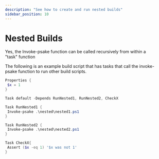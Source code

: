 ```yaml
---
description: "See how to create and run nested builds"
sidebar_position: 10
---
```

# Nested Builds

Yes, the Invoke-psake function can be called recursively from within a "task"
function

The following is an example build script that has tasks that call the
invoke-psake function to run other build scripts.

```powershell
Properties {
 $x = 1
}

Task default -Depends RunNested1, RunNested2, CheckX

Task RunNested1 {
 Invoke-psake .\nested\nested1.ps1
}

Task RunNested2 {
 Invoke-psake .\nested\nested2.ps1
}

Task CheckX{
 Assert ($x -eq 1) '$x was not 1' 
}
```
